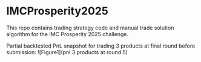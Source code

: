 # IMCProsperity2025
This repo contains trading strategy code and manual trade solution algorithm for the IMC Prosperity 2025 challenge. 

Partial backtested PnL snapshot for trading 3 products at final round before submission: 
![Figure1](pnl 3 products at round 5)
